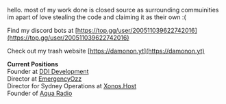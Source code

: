 hello. most of my work done is closed source as surrounding commuinities im apart of love stealing the code and claiming it as their own :(

Find my discord bots at [https://top.gg/user/200511039622742016](https://top.gg/user/200511039622742016)

Check out my trash website [https://damonon.yt](https://damonon.yt)

**Current Positions**  
Founder at [DDI Development](https://ddidevelopment.com)  
Director at [EmergencyOzz](https://discord.gg/EmergencyOzz)   
Director for Sydney Operations at [Xonos.Host](https://xonos.host)  
Founder of [Aqua Radio](https://itsaqua.net)  
